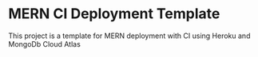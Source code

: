 # MERN CI Deployment Template

This project is a template for MERN deployment with CI using Heroku and MongoDb Cloud Atlas
